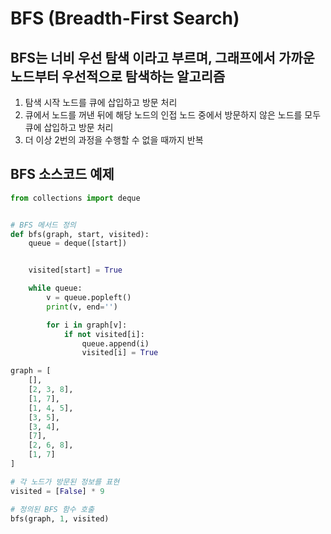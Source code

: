 # BFS (Breadth-First Search)

## BFS는 너비 우선 탐색 이라고 부르며, 그래프에서 가까운 노드부터 우선적으로 탐색하는 알고리즘 

1. 탐색 시작 노드를 큐에 삽입하고 방문 처리 
2. 큐에서 노드를 꺼낸 뒤에 해당 노드의 인접 노드 중에서 방문하지 않은 노드를 모두 큐에 삽입하고 방문 처리 
3. 더 이상 2번의 과정을 수행할 수 없을 때까지 반복



## BFS 소스코드 예제 

```python
from collections import deque


# BFS 메서드 정의
def bfs(graph, start, visited):
    queue = deque([start])


    visited[start] = True

    while queue:
        v = queue.popleft()
        print(v, end='')

        for i in graph[v]:
            if not visited[i]:
                queue.append(i)
                visited[i] = True

graph = [
    [],
    [2, 3, 8],
    [1, 7],
    [1, 4, 5],
    [3, 5],
    [3, 4],
    [7],
    [2, 6, 8],
    [1, 7]
]

# 각 노드가 방문된 정보를 표현
visited = [False] * 9

# 정의된 BFS 함수 호출
bfs(graph, 1, visited)
```

